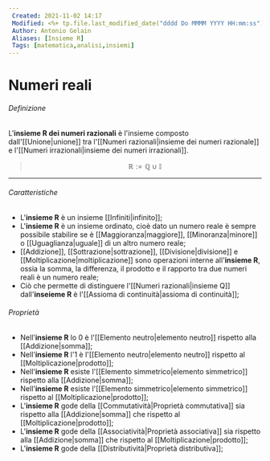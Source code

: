 ```yaml
---
 Created: 2021-11-02 14:17
 Modified: <%+ tp.file.last_modified_date("dddd Do MMMM YYYY HH:mm:ss") %>
 Author: Antonio Gelain
 Aliases: [Insieme R]
 Tags: [matematica,analisi,insiemi]
---
```


# Numeri reali


###### Definizione

L'**insieme R dei numeri razionali** è l'insieme composto dall'[[Unione|unione]] tra l'[[Numeri razionali|insieme dei numeri razionale]] e l'[[Numeri irrazionali|insieme dei numeri irrazionali]].

> $$\mathbb{R} := \mathbb{Q} \cup \mathbb{I}$$

---

###### Caratteristiche

- L'**insieme R** è un insieme [[Infiniti|infinito]];
- L'**insieme R** è un insieme ordinato, cioè dato un numero reale è sempre possibile stabilire se è [[Maggioranza|maggiore]], [[Minoranza|minore]] o [[Uguaglianza|uguale]] di un altro numero reale;
- [[Addizione]], [[Sottrazione|sottrazione]], [[Divisione|divisione]] e [[Moltiplicazione|moltiplicazione]] sono operazioni interne all'**insieme R**, ossia la somma, la differenza, il prodotto e il rapporto tra due numeri reali è un numero reale;
- Ciò che permette di distinguere l'[[Numeri razionali|insieme Q]] dall'**inseieme R** è l'[[Assioma di continuità|assioma di continuità]];

###### Proprietà

- Nell'**insieme R** lo 0 è l'[[Elemento neutro|elemento neutro]] rispetto alla [[Addizione|somma]];
- Nell'**insieme R** l'1 è l'[[Elemento neutro|elemento neutro]] rispetto al [[Moltiplicazione|prodotto]];
- Nell'**insieme R** esiste l'[[Elemento simmetrico|elemento simmetrico]] rispetto alla [[Addizione|somma]];
- Nell'**insieme R** esiste l'[[Elemento simmetrico|elemento simmetrico]] rispetto al [[Moltiplicazione|prodotto]];
- L'**insieme R** gode della [[Commutatività|Proprietà commutativa]] sia rispetto alla [[Addizione|somma]] che rispetto al [[Moltiplicazione|prodotto]];
- L'**insieme R** gode della [[Associatività|Proprietà associativa]] sia rispetto alla [[Addizione|somma]] che rispetto al [[Moltiplicazione|prodotto]];
- L'**insieme R** gode della [[Distributività|Proprietà distributiva]];